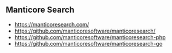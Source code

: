 ## Manticore Search
- https://manticoresearch.com/
- https://github.com/manticoresoftware/manticoresearch/
- https://github.com/manticoresoftware/manticoresearch-php
- https://github.com/manticoresoftware/manticoresearch-go

